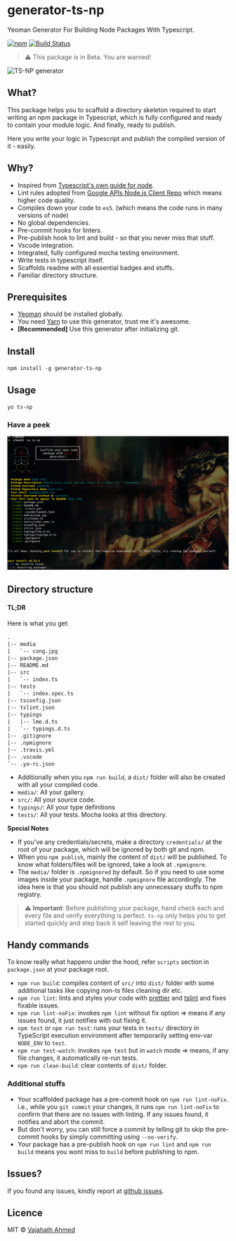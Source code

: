 # generator-ts-np
Yeoman Generator For Building Node Packages With Typescript.

[![npm](https://img.shields.io/npm/v/generator-ts-np.svg)]()
[![Build Status](https://travis-ci.org/vajahath/generator-ts-np.svg?branch=master)](https://travis-ci.org/vajahath/generator-ts-np)

> :warning: This package is in Beta. You are warned!

![TS-NP generator](https://raw.githubusercontent.com/vajahath/generator-ts-np/master/media/logo.png)
## What?
This package helps you to scaffold a directory skeleton required to start writing an npm package in Typescript, which is fully configured and ready to contain your module logic. And finally, ready to publish.

Here you write your logic in Typescript and publish the compiled version of it - easily.

## Why?
- Inspired from [Typescript's own guide for node](https://github.com/Microsoft/TypeScript-Node-Starter#typescript-node-starter).
- Lint rules adopted from [Google APIs Node.js Client Repo](https://github.com/google/google-auth-library-nodejs) which means higher code quality.
- Compiles down your code to `es5`. (which means the code runs in many versions of node)
- No global dependencies.
- Pre-commit hooks for linters.
- Pre-publish hook to lint and build - so that you never miss that stuff.
- Vscode integration.
- Integrated, fully configured mocha testing environment.
- Write tests in typescript itself.
- Scaffolds readme with all essential badges and stuffs.
- Familiar directory structure.

## Prerequisites
- [Yeoman](http://yeoman.io/) should be installed globally.
- You need [Yarn](https://yarnpkg.com/en/) to use this generator, trust me it's awesome.
- **[Recommended]** Use this generator after initializing git.

## Install
```
npm install -g generator-ts-np
```

## Usage
```
yo ts-np
```
### Have a peek
![](media/ts-np-eg1.png)

## Directory structure
#### TL;DR
Here is what you get:
```
.
|-- media
|   `-- cong.jpg
|-- package.json
|-- README.md
|-- src
|   `-- index.ts
|-- tests
|   `-- index.spec.ts
|-- tsconfig.json
|-- tslint.json
|-- typings
|   |-- lme.d.ts
|   `-- typings.d.ts
|-- .gitignore
|-- .npmignore
|-- .travis.yml
|-- .vscode
`-- .yo-rc.json
```
- Additionally when you `npm run build`, a `dist/` folder will also be created with all your compiled code.
- `media/`: All your gallery.
- `src/`: All your source code.
- `typings/`: All your type definitions
- `tests/`: All your tests. Mocha looks at this directory.

**Special Notes**
- If you've any credentials/secrets, make a directory `credentials/` at the root of your package, which will be ignored by both git and npm.
- When you `npm publish`, mainly the content of `dist/` will be published. To know what folders/files will be ignored, take a look at `.npmignore`.
- The `media/` folder is `.npmignored` by default. So if you need to use some images inside your package, handle `.npmignore` file accordingly. The idea here is that you should not publish any unnecessary stuffs to npm registry.

> :warning: **Important**: Before publishing your package, hand check each and every file and verify everything is perfect. `ts-np` only helps you to get started quickly and step back it self leaving the rest to you.

## Handy commands
To know really what happens under the hood, refer `scripts` section in `package.json` at your package root.
- `npm run build`: compiles content of `src/` into `dist/` folder with some additional tasks like copying non-ts files cleaning dir etc.
- `npm run lint`: lints and styles your code with [prettier](https://www.npmjs.com/package/prettier) and [tslint](https://github.com/palantir/tslint) and fixes fixable issues.
- `npm run lint-noFix`: invokes `npm lint` without fix option => means if any issues found, it just notifies with out fixing it.
- `npm test` or `npm run test`: runs your tests in `tests/` directory in TypeScript execution environment after temporarily setting env-var `NODE_ENV` to `test`.
- `npm run test-watch`: invokes `npm test` but in `watch` mode => means, if any file changes, it automatically re-run tests.
- `npm run clean-build`: clear contents of `dist/` folder.

### Additional stuffs
- Your scaffolded package has a pre-commit hook on `npm run lint-noFix`. i.e., while you `git commit` your changes, it runs `npm run lint-noFix` to confirm that there are no issues with linting. If any issues found, it notifies and abort the commit.
- But don't worry, you can still force a commit by telling git to skip the pre-commit hooks by simply committing using `--no-verify`.
- Your package has a pre-publish hook on `npm run lint` and `npm run build` means you wont miss to `build` before publishing to npm.


## Issues?
If you found any issues, kindly report at [github issues](https://github.com/vajahath/generator-ts-np/issues).

## Licence
MIT &copy; [Vajahath Ahmed](https://twitter.com/vajahath7)
